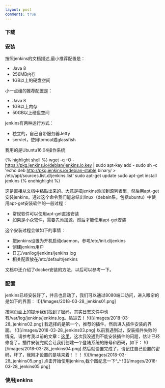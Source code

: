 ```yaml
---
layout: post
comments: true
---
```


### 下载

### 安装
按照jenkins的文档描述,最小推荐配置是：
- Java 8
- 256MB内存
- 1GB以上的硬盘空间

小一点组的推荐配置是：
- Java 8
- 1GB以上内存
- 50GB以上硬盘空间

jenkins有两种运行方式：
- 独立的，自己自带服务器Jetty
- servlet，使用tomcat或glassfish

我用的是Ubuntu16.04操作系统  

{% highlight shell %}
wget -q -O - https://pkg.jenkins.io/debian/jenkins.io.key | sudo apt-key add -
sudo sh -c 'echo deb http://pkg.jenkins.io/debian-stable binary/ > /etc/apt/sources.list.d/jenkins.list'
sudo apt-get update
sudo apt-get install jenkins
{% endhighlight %}

这是直接从文档中粘贴出来的。大意是把jenkins添加到源列表里，然后用apt-get安装jenkins。通过这个命令我们能总结出linux（debain系，包括ubuntu）中使用apt-get安装软件的一般过程：
- 常规软件可以使用apt-get直接安装
- 如果是小众软件，需要先添加源，然后才能使用apt-get安装

这个安装过程会做如下的事情：
- 把jenkins设置为开机启动daemon，参考/etc/init.d/jenkins
- 创建jenkins用户
- 日志/var/log/jenkins/jenkins.log
- 相关配置放在/etc/default/jenkins

文档中还介绍了docker安装的方法，以后可以参考一下。

### 配置
jenkins已经安装好了，并且也启动了，我们可以通过8080端口访问，进入眼帘的是如下的界面：
!()[/images/2018-03-28_jenkins01.png]

按照页面上的提示我们找到了密码，其实日志文件中也有/var/log/jenkins/jenkins.log。贴进去！
!()[/images/2018-03-28_jenkins02.png]
我选择的是第一个，推荐的插件。然后进入插件安装的界面。
!()[/images/2018-03-28_jenkins03.png]
以前我遇到过，安装插件失败的情况，请参考我以前的文章：[这里](https://blog.csdn.net/txyzqc/article/details/77885367)，这次我没遇到不能安装插件的问题，估计已经修复了。插件安装完就会让我们创建一个登陆系统的账号和密码，如下：
!()[/images/2018-03-28_jenkins04.png]
然后就设置完成了，请记住自己设置的密码，坏了，我刚才设置的是啥来着！！！
!()[/images/2018-03-28_jenkins05.png]
点击开始使用jenkins,截个图纪念一下^_^
!()[/images/2018-03-28_jenkins05.png]
### 使用jenkins

